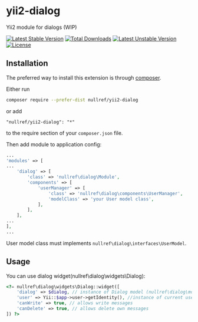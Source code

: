 # yii2-dialog

Yii2 module for dialogs (WIP)

[![Latest Stable Version](https://poser.pugx.org/nullref/yii2-dialog/v/stable)](https://packagist.org/packages/nullref/yii2-dialog) 
[![Total Downloads](https://poser.pugx.org/nullref/yii2-dialog/downloads)](https://packagist.org/packages/nullref/yii2-dialog) 
[![Latest Unstable Version](https://poser.pugx.org/nullref/yii2-dialog/v/unstable)](https://packagist.org/packages/nullref/yii2-dialog) 
[![License](https://poser.pugx.org/nullref/yii2-dialog/license)](https://packagist.org/packages/nullref/yii2-dialog)


## Installation

The preferred way to install this extension is through [composer](http://getcomposer.org/download/).

Either run

```bash
composer require --prefer-dist nullref/yii2-dialog
```

or add

```
"nullref/yii2-dialog": "*"
```

to the require section of your `composer.json` file.

Then add module to application config:
```php
...
'modules' => [
...
    'dialog' => [
        'class' => 'nullref\dialog\Module',
        'components' => [
            'userManager' => [
                'class' => 'nullref\dialog\components\UserManager',
                'modelClass' => 'your User model class',
            ],
        ],
    ],
...
],
...
```

User model class must implements `nullref\dialog\interfaces\UserModel`.


## Usage


You can use dialog widget(nullref\dialog\widgets\Dialog):

```php
<?= nullref\dialog\widgets\Dialog::widget([
    'dialog' => $dialog, // instance of Dialog model (nullref\dialog\models\Dialog)
    'user' => Yii::$app->user->getIdentity(), //instance of current user
    'canWrite' => true, // allows write messages
    'canDelete' => true, // allows delete own messages
]) ?>
```


